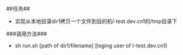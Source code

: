 ##任务##
* 实现从本地目录dir1拷贝一个文件到目的机l-test.dev.cn1的/tmp目录下

###调用方法###
* sh run.sh [path of dir1/filename]  [loging user of I-test.dev.cn1]
